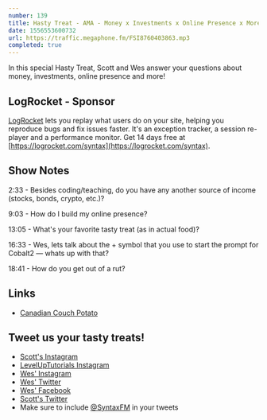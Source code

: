 ```yaml
---
number: 139
title: Hasty Treat - AMA - Money x Investments x Online Presence x More!
date: 1556553600732
url: https://traffic.megaphone.fm/FSI8760403863.mp3
completed: true
---
```


In this special Hasty Treat, Scott and Wes answer your questions about money, investments, online presence and more!

## LogRocket - Sponsor

[LogRocket](https://logrocket.com/syntax) lets you replay what users do on your site, helping you reproduce bugs and fix issues faster. It's an exception tracker, a session re-player and a performance monitor. Get 14 days free at [https://logrocket.com/syntax](https://logrocket.com/syntax).

## Show Notes

2:33 - Besides coding/teaching, do you have any another source of income (stocks, bonds, crypto, etc.)?

9:03 - How do I build my online presence?

13:05 - What's your favorite tasty treat (as in actual food)?

16:33 - Wes, lets talk about the + symbol that you use to start the prompt for Cobalt2 — whats up with that?

18:41 - How do you get out of a rut?

## Links
* [Canadian Couch Potato](https://canadiancouchpotato.com/)

## Tweet us your tasty treats!
* [Scott's Instagram](https://www.instagram.com/stolinski/)
* [LevelUpTutorials Instagram](https://www.instagram.com/LevelUpTutorials/)
* [Wes' Instagram](https://www.instagram.com/wesbos/)
* [Wes' Twitter](https://twitter.com/wesbos)
* [Wes' Facebook](https://www.facebook.com/wesbos.developer)
* [Scott's Twitter](https://twitter.com/stolinski)
* Make sure to include [@SyntaxFM](https://twitter.com/SyntaxFM) in your tweets